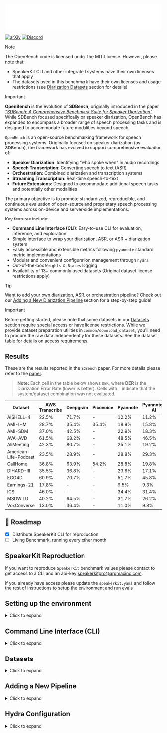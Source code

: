 <picture>
  <source media="(prefers-color-scheme: dark)" srcset="assets/openbench-light.png">
  <source media="(prefers-color-scheme: light)" srcset="assets/openbench-dark.png">
  <img alt="OpenBench Logo" src="assets/openbench-light.png">
</picture>

[![arXiv](https://img.shields.io/badge/arXiv-2507.16136-b31b1b.svg)](https://arxiv.org/abs/2507.16136)
[![Discord](https://img.shields.io/discord/1171912382512115722?style=flat&logo=discord&logoColor=969da4&label=Discord&labelColor=353a41&color=32d058&link=https%3A%2F%2Fdiscord.gg%2FG5F5GZGecC)](https://discord.gg/G5F5GZGecC)

> [!NOTE]
> The OpenBench code is licensed under the MIT License. However, please note that:
> - SpeakerKit CLI and other integrated systems have their own licenses that apply
> - The datasets used in this benchmark have their own licenses and usage restrictions (see [Diarization Datasets](#diarization-datasets) section for details)

> [!IMPORTANT]
> **OpenBench** is the evolution of **SDBench**, originally introduced in the paper *["SDBench: A Comprehensive Benchmark Suite for Speaker Diarization"](https://arxiv.org/abs/2507.16136)*. While SDBench focused specifically on speaker diarization, OpenBench has expanded to encompass a broader range of speech processing tasks and is designed to accommodate future modalities beyond speech.

`OpenBench` is an open-source benchmarking framework for speech processing systems. Originally focused on speaker diarization (as SDBench), the framework has evolved to support comprehensive evaluation of:

- **Speaker Diarization**: Identifying "who spoke when" in audio recordings
- **Speech Transcription**: Converting speech to text (ASR)
- **Orchestration**: Combined diarization and transcription systems
- **Streaming Transcription**: Real-time speech-to-text
- **Future Extensions**: Designed to accommodate additional speech tasks and potentially other modalities

The primary objective is to promote standardized, reproducible, and continuous evaluation of open-source and proprietary speech processing systems across on-device and server-side implementations.

Key features include:
- **Command Line Interface (CLI)**: Easy-to-use CLI for evaluation, inference, and exploration
- Simple interface to wrap your diarization, ASR, or ASR + diarization system
- Easily accessible and extensible metrics following `pyannote` standard metric implementations
- Modular and convenient configuration management through `hydra`
- Out-of-the-box `Weights & Biases` logging
- Availability of 13+ commonly used datasets (Original dataset license restrictions apply)

> [!TIP]
> Want to add your own diarization, ASR, or orchestration pipeline? Check out our [Adding a New Diarization Pipeline](#adding-a-new-diarization-pipeline) section for a step-by-step guide!

> [!IMPORTANT]
> Before getting started, please note that some datasets in our [Datasets](#datasets) section require special access or have license restrictions. While we provide dataset preparation utilities in `common/download_dataset`, you'll need to procure the raw data independently for these datasets. See the dataset table for details on access requirements.

## Results

These are the results reported in the `SDBench` paper. For more details please refer to the [paper](https://arxiv.org/abs/2507.16136).

> **Note:** Each cell in the table below shows `DER`, where **DER** is the Diarization Error Rate (lower is better). Cells with `-` indicate that the system/dataset combination was not evaluated.

| Dataset               | AWS Transcribe   | Deepgram   | Picovoice   | Pyannote   | Pyannote-AI   | SpeakerKit   |
|-----------------------|------------------|------------|-------------|------------|---------------|--------------|
| AISHELL-4             | 22.5%            | 71.7%      | -           | 12.2%      | 11.2%         | 12.7%        |
| AMI-IHM               | 28.7%            | 35.4%      | 35.4%       | 18.9%      | 15.8%         | 20.6%        |
| AMI-SDM               | 37.0%            | 42.5%      | -           | 22.9%      | 18.3%         | 23.7%        |
| AVA-AVD               | 61.5%            | 68.2%      | -           | 48.5%      | 46.5%         | 51.9%        |
| AliMeeting            | 42.3%            | 80.7%      | -           | 25.1%      | 19.2%         | 26.5%        |
| American-Life-Podcast | 23.5%            | 28.9%      | -           | 28.8%      | 29.3%         | 36.9%        |
| CallHome              | 36.8%            | 63.9%      | 54.2%       | 28.8%      | 19.8%         | 31.0%        |
| DIHARD-III            | 35.5%            | 36.8%      | -           | 23.6%      | 17.1%         | 23.6%        |
| EGO4D                 | 60.9%            | 70.7%      | -           | 51.7%      | 45.8%         | 54.0%        |
| Earnings-21           | 17.8%            | -          | -           | 9.5%       | 9.3%          | 9.5%         |
| ICSI                  | 46.0%            | -          | -           | 34.4%      | 31.4%         | 35.1%        |
| MSDWILD               | 40.2%            | 64.5%      | -           | 31.7%      | 26.2%         | 35.2%        |
| VoxConverse           | 13.0%            | 36.4%      | -           | 11.0%      | 9.8%          | 12.1%        |


## 🚀 Roadmap

- [x] Distribute SpeakerKit CLI for reproduction
- [ ] Living Benchmark, running every other month

## SpeakerKit Reproduction

If you want to reproduce `SpeakerKit` benchmark values please contact to get access to a CLI and an api-key [speakerkitpro@argmaxinc.com](mailto:speakerkitpro@argmaxinc.com).

If you already have access please update the `speakerkit.yaml` and follow the rest of instructions to setup the environment and run evals

## Setting up the environment
<details>
<summary> Click to expand </summary>

In order to get started, first make sure you have `uv` installed. The [official documentation](https://docs.astral.sh/uv/getting-started/installation/) has instructions for how to install the `uv` CLI.

If you already have `uv` installed you can run `make setup` to install the dependencies and set up the environment.
If you use `conda` or `venv` directly to manage your python environment you can install uv with `pip install uv` and then run `make setup` to install the dependencies.

Example with `conda`:
```bash
conda create -n <your-env-name> python=3.11
conda activate <your-env-name>
pip install uv
make setup
```

Alternatively, you can use `uv` directly to manage the environment:
```bash
# Install dependencies and create virtual environment
uv sync

# Activate the environment (if needed)
source .venv/bin/activate  # On macOS/Linux
# or
.venv\Scripts\activate     # On Windows
```
</details>

## Command Line Interface (CLI)
<details>
<summary> Click to expand </summary>

OpenBench provides a powerful command-line interface for easy interaction with the benchmarking framework. The CLI offers three main commands for different use cases:

### Available Commands

#### `evaluate` - Run Benchmark Evaluations
Run comprehensive evaluations of your pipelines on datasets with configurable metrics.

```bash
# Evaluate using pipeline and dataset aliases
openbench-cli evaluate \
    --pipeline pyannote \
    --dataset voxconverse \
    --metrics der \
    --metrics jer \
    --use-wandb \
    --wandb-project my-evaluation

# Evaluate using a configuration file
openbench-cli evaluate \
    --evaluation-config config/my_evaluation.yaml \
    --evaluation-config-overrides wandb.project=my-project

# Get help and see available options
openbench-cli evaluate --help
```

#### `inference` - Run Single Audio Inference
Test your pipeline on individual audio files for quick validation.

```bash
# Run inference on a single audio file
openbench-cli inference \
    --pipeline pyannote \
    --audio-path path/to/audio.wav \
    --output-path path/to/output.json

# Run inference with custom configuration
openbench-cli inference \
    --pipeline pyannote \
    --audio-path path/to/audio.wav \
    --pipeline-config '{"min_speakers": 2, "max_speakers": 5}'
```

#### `summary` - Explore Available Resources
Get an overview of all available pipelines, datasets, metrics, and their compatibility.

```bash
# Show all available pipelines, datasets, and metrics
openbench-cli summary

# Show only pipelines
openbench-cli summary --disable-datasets --disable-metrics --disable-compatibility

# Show only compatibility matrix
openbench-cli summary --disable-pipelines --disable-datasets --disable-metrics

# Get detailed information
openbench-cli summary --verbose
```

### CLI Features

- **Pipeline Aliases**: Use friendly names like `pyannote`, `aws-diarization`, `whisperx` instead of class names
- **Dataset Aliases**: Access datasets with simple names like `voxconverse`, `earnings21`
- **Metric Selection**: Choose from available metrics like `der`, `jer`, `wer`
- **Weights & Biases Integration**: Built-in support for experiment tracking
- **Configuration Files**: Support for Hydra-based configuration management
- **Verbose Output**: Detailed logging for debugging and monitoring

### Environment Variables

Some pipelines require specific environment variables to be set:

```bash
# AWS Transcribe
export AWS_ACCESS_KEY_ID="your-access-key"
export AWS_SECRET_ACCESS_KEY="your-secret-key"

# Pyannote API
export PYANNOTE_API_KEY="your-api-key"

# SpeakerKit (contact speakerkitpro@argmaxinc.com for access)
export SPEAKERKIT_CLI_PATH="/path/to/speakerkit/cli"
export SPEAKERKIT_API_KEY="your-api-key"

# Other API-based pipelines
export PICOVOICE_API_KEY="your-api-key"
export DEEPGRAM_API_KEY="your-api-key"
export FIREWORKS_API_KEY="your-api-key"
export GLADIA_API_KEY="your-api-key"
export OPENAI_API_KEY="your-api-key"
```

For more details about pipeline requirements, run `openbench-cli summary` to see the full list of available pipelines and their descriptions.

</details>

## Datasets
<details>
<summary> Click to expand </summary>

OpenBench supports different types of pipelines (Diarization, Transcription, Orchestration, and Streaming Transcription) with specific dataset schemas for each task type.

### Diarization Datasets

The benchmark suite uses several speaker diarization datasets that are stored on the HuggingFace Hub. You can find all the datasets used in our evaluation in this [collection](https://huggingface.co/collections/argmaxinc/diarization-datasets-67646304c9b5e2cf9720ec48). The datasets available in the aforementioned collection are:

| Dataset Name | Out-of-the-box | License | How to Access |
|-------------|--------------|----------|---------------|
| [earnings21](https://github.com/revdotcom/speech-datasets/tree/main/earnings21) | ✅ | CC BY-SA 4.0 | Provided |
| [msdwild](https://github.com/X-LANCE/MSDWILD/tree/master) | ❌ | [MSDWild License Agreement](https://github.com/X-LANCE/MSDWILD/blob/master/MSDWILD_license_agreement.pdf) | Use `common/download_dataset.py` script |
| [icsi-meetings](https://groups.inf.ed.ac.uk/ami/icsi/download/) | ✅ | CC BY 4.0 | Provided |
| [aishell-4](https://www.openslr.org/111/) | ✅ | CC BY-SA 4.0 | Provided |
| [ali-meetings](https://www.openslr.org/119/) | ✅ | CC BY-SA 4.0 | Provided |
| [voxconverse](https://github.com/joonson/voxconverse) | ✅ | CC BY 4.0 | Provided |
| [ava-avd](https://github.com/zcxu-eric/AVA-AVD/tree/main/dataset) | ✅ | MIT | Provided |
| [ami-sdm](https://groups.inf.ed.ac.uk/ami/corpus/) | ✅ | CC BY 4.0 | Provided |
| [ami-ihm](https://groups.inf.ed.ac.uk/ami/corpus/) | ✅ | CC BY 4.0 | Provided |
| [american-life-podcast](https://github.com/jovistos/TALAD) | ❌ | Not disclosed | Use `common/download_dataset.py` script |
| [dihard-III](https://catalog.ldc.upenn.edu/LDC2022S14) | ❌ | [LDC License Agreement](https://catalog.ldc.upenn.edu/license/ldc-non-members-agreement.pdf) | Request access to LDC and use `common/download_dataset.py` script to parse |
| [callhome](https://catalog.ldc.upenn.edu/LDC2001S97) | ❌ | [LDC License Agreement](https://catalog.ldc.upenn.edu/license/ldc-non-members-agreement.pdf) | Request access to LDC and use `common/download_dataset.py` script to parse |
| [ego-4d](https://ego4d-data.org/docs/start-here/) | ❌ | [Ego4D License Agreement](https://ego4ddataset.com/ego4d-license/) | Request access to Ego4D and use `common/download_dataset.py` script to parse |

### Additional Dataset Collections

For other pipeline types, additional dataset collections are available:

- **[Transcription Datasets](https://huggingface.co/collections/argmaxinc/speech-to-text-datasets-687e885d80f794ec4b15d66d)**: Speech-to-text datasets compatible with transcription pipelines
- **[Orchestration Datasets](https://huggingface.co/collections/argmaxinc/diarized-speech-to-text-datasets-687fb17472f844e89a9ce98a)**: Diarized speech-to-text datasets for orchestration pipelines

From these datasets `voxconverse` and `ami` are not present as download options as they were already present in the HuggingFace Hub uploaded by [diarizers-community](https://huggingface.co/diarizers-community).

**Note**: You can use `openbench-cli summary` to see all available pre-registered datasets and their compatibility with different pipeline types.

### Dataset Schemas

OpenBench supports different pipeline types, each requiring specific dataset schemas:

#### Diarization Pipeline Schema
**Required columns:**
- `audio`: Audio column containing:
  - `array`: Audio waveform as numpy array of shape `(n_samples,)`
  - `sampling_rate`: Sample rate as integer
- `timestamps_start`: List of `float` containing start timestamps of segments in seconds
- `timestamps_end`: List of `float` containing end timestamps of segments in seconds
- `speakers`: List of `str` containing speaker IDs for each segment

**Optional columns:**
- `uem_timestamps`: List of tuples `[(start, end), ...]` containing Universal Evaluation Map (UEM) timestamps for evaluation

#### Transcription Pipeline Schema
**Required columns:**
- `audio`: Audio column containing:
  - `array`: Audio waveform as numpy array of shape `(n_samples,)`
  - `sampling_rate`: Sample rate as integer
- `transcript`: List of strings containing the words in the transcript

**Optional columns:**
- `word_timestamps_start`: List of `float` containing start timestamps for each word in seconds
- `word_timestamps_end`: List of `float` containing end timestamps for each word in seconds

#### Orchestration Pipeline Schema
**Required columns:**
- `audio`: Audio column containing:
  - `array`: Audio waveform as numpy array of shape `(n_samples,)`
  - `sampling_rate`: Sample rate as integer
- `transcript`: List of strings containing the words in the transcript
- `word_speakers`: List of strings containing speaker IDs for each word

**Optional columns:**
- `word_timestamps_start`: List of `float` containing start timestamps for each word in seconds
- `word_timestamps_end`: List of `float` containing end timestamps for each word in seconds

**Validation rules:**
- `word_speakers` and `transcript` must have the same length
- If `word_timestamps_start` and `word_timestamps_end` are provided, they must have the same length as `transcript`

#### Streaming Transcription Pipeline Schema
**Required columns:**
- `audio`: Audio column containing:
  - `array`: Audio waveform as numpy array of shape `(n_samples,)`
  - `sampling_rate`: Sample rate as integer
- `text`: String containing the reference transcript

**Optional columns:**
- `word_detail`: List of dictionaries containing word-level information with `start` and `stop` timestamps in samples (will be converted to seconds)

**Note**: Currently, most available datasets are optimized for diarization tasks. For transcription, orchestration, and streaming transcription pipelines, you may need to prepare additional annotations or use datasets that include the required fields for each task type.

### Downloading Datasets

If you want to reproduce the exact dataset downloads and processing, you can use our dataset downloading scripts. First, make sure you have the required dependencies installed as mentioned in the `Getting Started` section and also install the `dataset` dependencies doing `uv sync --group dataset`

After installing the dependencies, you can run the dataset downloading script at `common/download_dataset.py`. For example, to download the ICSI meetings dataset, you can run:

```bash
uv run python common/download_dataset.py --dataset icsi-meetings --hf-repo-owner <your-huggingface-username>
```

This will download the dataset and store locally at `raw_datasets/icsi-meetings` directory and upload it to the designated HuggingFace organization at `<your-huggingface-username>/icsi-meetings`. In case you only want to download and not push to HuggingFace, you can use the `--generate-only` flag.

For simplicity if you want to download all the datasets you can run:

```bash
# This will download all the datasets and store them in the raw_datasets directory
# Will not push to HuggingFace
make download-datasets
```

### NOTE:
- For datasets requiring Hugging Face access, make sure you have your `HF_TOKEN` environment variable set
- For the `American Life Podcast` dataset, you'll need Kaggle API credentials in `~/.kaggle/kaggle.json`
- For [`Callhome`](https://catalog.ldc.upenn.edu/LDC2001S97) and [`Dihard-III`](https://catalog.ldc.upenn.edu/LDC2022S14) you need to acquire the datasets from LDC first and then set their paths in the following env variables:
    - `DIHARD_DATASET_DIR` if not specified it will assume the directory lives at `~/third_dihard_challenge_eval/data`
    - `CALLHOME_AUDIO_ROOT` if not specified it will assume the directory lives at `~/callhome/nist_recognition_evaluation/r65_8_1/sid00sg1/data`
- The downloaded datasets will be stored in the `raw_datasets` directory (which is gitignored):

</details>

## Adding a New Pipeline

<details>
<summary> Click to expand </summary>

OpenBench can be used as a library to evaluate your own diarization, transcription, or orchestration pipelines. The framework supports three types of pipelines:

1. **Diarization Pipeline**: For speaker diarization tasks
2. **Transcription Pipeline**: For ASR/transcription tasks
3. **Orchestration Pipeline**: For combined diarization and transcription tasks

### Creating Your Pipeline

1. Create a new Python file (e.g., `my_pipeline.py`) and implement your pipeline:

```python
from typing import Callable

from openbench.dataset import DiarizationSample
from openbench.types import PipelineType
from openbench.pipeline.base import Pipeline, register_pipeline
from openbench.pipeline.diarization.common import DiarizationOutput, DiarizationPipelineConfig
from openbench.pipeline_prediction import DiarizationAnnotation

@register_pipeline
class MyDiarizationPipeline(Pipeline):
    _config_class = MyDiarizationConfig
    pipeline_type = PipelineType.DIARIZATION

    def build_pipeline(self) -> Callable[[dict], dict]:
        # Initialize your model/function and return a callable
        return my_diarizer_function

    def parse_input(self, input_sample: DiarizationSample) -> dict:
        # Convert DiarizationSample to your model's input format
        return {
            "waveform": input_sample.waveform,
            "sample_rate": input_sample.sample_rate
        }

    def parse_output(self, output: dict) -> DiarizationOutput:
        # Convert your model's output to DiarizationOutput
        return DiarizationOutput(prediction=annotation)
```

2. Create a configuration class for your pipeline:

```python
from pydantic import Field
from openbench.pipeline.diarization.common import DiarizationPipelineConfig

class MyDiarizationConfig(DiarizationPipelineConfig):
    model_path: str = Field(..., description="Path to model weights")
    threshold: float = Field(0.5, description="Detection threshold")
    num_speakers: int | None = Field(None, description="Number of speakers (optional)")
```

3. Create a configuration file for your pipeline:

```yaml
# my_pipeline_config.yaml
out_dir: ./my_pipeline_logs
model_path: /path/to/model
threshold: 0.5
num_speakers: null
```

### Using Your Pipeline

The CLI is currently limited to the pre-implemented pipelines in the library. For custom pipelines, you'll need to use the library directly:

```python
from openbench.runner import BenchmarkConfig, BenchmarkRunner, WandbConfig
from openbench.metric import MetricOptions
from openbench.dataset import DiarizationDatasetConfig

from my_pipeline import MyDiarizationPipeline, MyDiarizationConfig

# Create pipeline configuration
pipeline_config = MyDiarizationConfig(
    model_path="/path/to/model",
    threshold=0.5,
    num_speakers=None,
    out_dir="./my_pipeline_logs"
)

# Create benchmark configuration
benchmark_config = BenchmarkConfig(
    wandb_config=WandbConfig(
        project_name="my-diarization-benchmark",
        run_name="my-pipeline-evaluation",
        tags=["my-pipeline", "evaluation"],
        wandb_mode="online"  # or "offline" for local testing
    ),
    metrics={
        MetricOptions.DER: {},  # Diarization Error Rate
        MetricOptions.JER: {},  # Jaccard Error Rate
    },
    datasets={
        "voxconverse": DiarizationDatasetConfig(
            dataset_id="diarizers-community/voxconverse",
            split="test"
        )
    }
)

# Create pipeline instance
pipeline = MyDiarizationPipeline(pipeline_config)

# Create and run benchmark
runner = BenchmarkRunner(benchmark_config, [pipeline])
benchmark_result = runner.run()

print(benchmark_result.global_results[0])
```

2. For parallel processing, you can configure the number of worker processes in your pipeline config:

```python
pipeline_config = MyDiarizationConfig(
    model_path="/path/to/model",
    threshold=0.5,
    num_speakers=None,
    out_dir="./my_pipeline_logs",
    num_worker_processes=4,  # Number of parallel workers
    per_worker_chunk_size=2  # Samples per worker
)
```

3. To use Weights & Biases for experiment tracking, make sure to:
   - Set up your W&B account and get your API key
   - Make sure you're logged into your W&B account otherwise run `wandb login`
   - Configure the `wandb_config` in your benchmark configuration

The BenchmarkRunner will automatically:
- Run your pipeline on the specified datasets
- Calculate metrics for each sample
- Aggregate results globally
- Log everything to Weights & Biases (if configured)
- Handle parallel processing if enabled (specially interesting for APIs)
- Generate detailed reports and artifacts

### Pipeline Types and Requirements

#### Diarization Pipeline
- Must implement `build_pipeline()`, `parse_input()`, and `parse_output()`
- Input parsing should convert `DiarizationSample` to your model's expected format
- Output parsing should return a `DiarizationOutput` with a `prediction` field

#### Transcription Pipeline
- Must implement `build_pipeline()`, `parse_input()`, and `parse_output()`
- Input parsing should convert `DiarizationSample` to your model's expected format
- Output parsing should return a `TranscriptionOutput` with a `prediction` field

#### Orchestration Pipeline
- Must implement `build_pipeline()`, `parse_input()`, and `parse_output()`
- Can either:
  - Implement end-to-end diarization and transcription
  - Use `PostInferenceMergePipeline` to combine separate diarization and transcription pipelines
- Output parsing should return an `OrchestrationOutput` with a `prediction` field and optionaly `diarization` and `transcription` results


</details>

## Hydra Configuration
<details>
<summary> Click to expand </summary>

The benchmark suite uses Hydra for configuration management, providing a flexible and modular way to configure evaluation runs. The configuration files are organized in the following structure:

```
config
├── evaluation_config.yaml                      # Main evaluation configuration
├── benchmark_config                            # Base configurations for benchmarking
│   ├── datasets                                # Dataset-specific configs
│   ├── wandb_config                            # Weights & Biases logging configs
│   └── base.yaml                               # Default benchmark_config used in evaluation_config.yaml
└── pipeline_configs                            # Predefined pipeline configurations for ease of use
    ├── my_pipeline
    │   ├── base.yaml                           # Default config used in my_pipeline.yaml
    │   └── config
    │       ├── base.yaml                       # Default config used in MyPipeline
    │       └── diarization_config
    │           ├── chunking_config             # Defines different useful chunking configurations
    │           ├── cluster_definition          # Defines different useful cluster definitions
    │           ├── speaker_embedder_config     # Defines different useful speaker embedder configurations
    │           ├── speaker_segmenter_config    # Defines different useful speaker segmenter configurations
    │           └── base.yaml                   # Default diarization_config used in evaluation_config.yaml
    ├── my_pipeline.yaml                        # Uses MyPipeline as default pipeline
    └── pyannote.yaml                           # Defines configuration for PyAnnotePipeline
```

### Running Evaluations with Different Configurations

You can easily customize your evaluation runs using Hydra's override syntax. Here are some common usage patterns:

#### Using the CLI

All Hydra configuration features work with the CLI using `--evaluation-config` and `--evaluation-config-overrides`:

```bash
# Run evaluation with a specific config file
openbench-cli evaluate --evaluation-config config/my_evaluation.yaml

# Override configuration parameters
openbench-cli evaluate \
    --evaluation-config config/my_evaluation.yaml \
    --evaluation-config-overrides wandb.project=my-project pipeline_configs.MyPipeline.config.threshold=0.7

# See the resulting configuration
openbench-cli evaluate --evaluation-config config/my_evaluation.yaml --help
```

#### Using the evaluation.py script provided in the repo (old-way)

1. **Selecting Specific Pipelines**
```bash
# Run evaluation with only MyPipeline
uv run python evaluation.py pipeline_configs=my_pipeline
```

2. **Modifying Pipeline Parameters**
You can override specific configuration parameters in two ways:

a. **Override by Value**:
```bash
# Change the speaker segmenter stride
uv run python evaluation.py \
    pipeline_configs=my_pipeline \
    pipeline_configs.MyPipeline.config.diarization_config.speaker_segmenter_config.variant_name=stride_2
```

b. **Override by Config**:
```bash
# Use a predefined speaker segmenter configuration
uv run python evaluation.py \
    pipeline_configs=my_pipeline \
    pipeline_configs/MyPipeline/config/diarization_config/speaker_segmenter_config=stride_2
```

Note: Use `-h` flag with any command to see the resulting configuration:
```bash
uv run python evaluation.py pipeline_configs=my_pipeline -h
```
</details>
